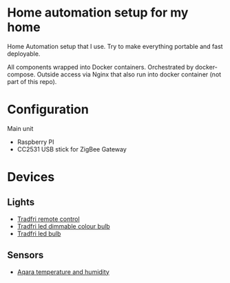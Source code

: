 # Home automation setup for my home

Home Automation setup that I use.
Try to make everything portable and fast deployable.

All components wrapped into Docker containers.
Orchestrated by docker-compose.
Outside access via Nginx that also run into docker container (not part of this repo).

# Configuration
Main unit
- Raspberry PI
- CC2531 USB stick for ZigBee Gateway

# Devices

## Lights

- [Tradfri remote control](https://www.ikea.com/nl/en/p/tradfri-remote-control-30443124/)
- [Tradfri led dimmable colour bulb](https://www.ikea.com/nl/en/p/tradfri-led-bulb-e27-600-lumen-wireless-dimmable-colour-and-white-spectrum-opal-white-00408612/)
- [Tradfri led bulb](https://www.ikea.com/nl/en/p/tradfri-led-bulb-e27-806-lumen-wireless-dimmable-warm-white-opal-white-90408797/)

## Sensors

- [Aqara temperature and humidity](https://xiaomi-mi.com/sockets-and-sensors/aqara-temperature-and-humidity-sensor/)

